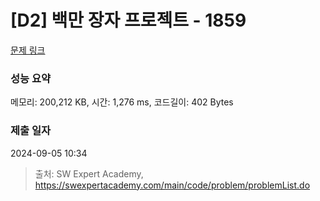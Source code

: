 # [D2] 백만 장자 프로젝트 - 1859 

[문제 링크](https://swexpertacademy.com/main/code/problem/problemDetail.do?contestProbId=AV5LrsUaDxcDFAXc) 

### 성능 요약

메모리: 200,212 KB, 시간: 1,276 ms, 코드길이: 402 Bytes

### 제출 일자

2024-09-05 10:34



> 출처: SW Expert Academy, https://swexpertacademy.com/main/code/problem/problemList.do